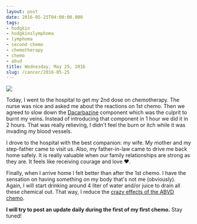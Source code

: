 ```yaml
---
layout: post
date: 2016-05-25T04:00:00.000
tags:
- hodgkin
- hodgkinslymphoma
- lymphoma
- second chemo
- chemotherapy
- chemo
- abvd
title: Wednesday, May 25, 2016
slug: /cancer/2016-05-25
---
```

![](https://64.media.tumblr.com/5a0cd33e00607f2f2b2f851a0530a803/tumblr_o7rpagNPfh1vsn3evo1_1280.jpg)

Today, I went to the hospital to get my 2nd dose on chemotherapy. The nurse was nice and asked me about the reactions on 1st chemo. Then we agreed to slow down the [Dacarbazine](https://en.wikipedia.org/wiki/Dacarbazine) component which was the culprit to burnt my veins. Instead of introducing that component in 1 hour we did it in 2 hours. That was really relieving, I didn't feel the burn or itch while it was invading my blood vessels.

I drove to the hospital with the best companion: my wife. My mother and my step-father came to visit us. Also, my father-in-law came to drive me back home safely. It is really valuable when our family relationships are strong as they are. It feels like receiving courage and love ♥️.

Finally, when I arrive home I felt better than after the 1st chemo. I have the sensation on having something on my body that's not me (obviously). Again, I will start drinking around 4 liter of water and/or juice to drain all these chemical out. That way, I reduce the [crazy effects of the ABVD chemo](https://en.wikipedia.org/wiki/ABVD#Side_effects).

**I will try to post an update daily during the first of my first chemo.** Stay tuned!
